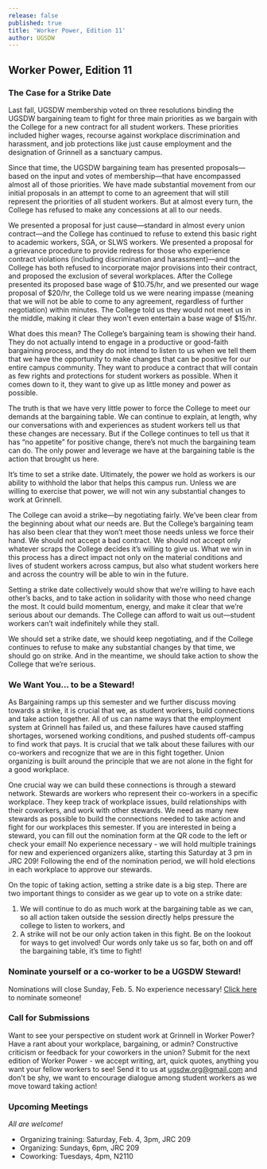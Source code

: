 ```yaml
---
release: false
published: true
title: 'Worker Power, Edition 11'
author: UGSDW
---
```

## Worker Power, Edition 11

### The Case for a Strike Date

Last fall, UGSDW membership voted on three resolutions binding the UGSDW bargaining team to fight for three main priorities as we bargain with the College for a new contract for all student workers. These priorities included higher wages, recourse against workplace discrimination and harassment, and job protections like just cause employment and the designation of Grinnell as a sanctuary campus.

Since that time, the UGSDW bargaining team has presented proposals—based on the input and votes of membership—that have encompassed almost all of those priorities. We have made substantial movement from our initial proposals in an attempt to come to an agreement that will still represent the priorities of all student workers. But at almost every turn, the College has refused to make any concessions at all to our needs. 

We presented a proposal for just cause—standard in almost every union contract—and the College has continued to refuse to extend this basic right to academic workers, SGA, or SLWS workers. We presented a proposal for a grievance procedure to provide redress for those who experience contract violations (including discrimination and harassment)—and the College has both refused to incorporate major provisions into their contract, and proposed the exclusion of several workplaces. After the College presented its proposed base wage of $10.75/hr, and we presented our wage proposal of $20/hr, the College told us we were nearing impasse (meaning that we will not be able to come to any agreement, regardless of further negotiation) within minutes. The College told us they would not meet us in the middle, making it clear they won't even entertain a base wage of $15/hr.

What does this mean? The College’s bargaining team is showing their hand. They do not actually intend to engage in a productive or good-faith bargaining process, and they do not intend to listen to us when we tell them that we have the opportunity to make changes that can be positive for our entire campus community. They want to produce a contract that will contain as few rights and protections for student workers as possible. When it comes down to it, they want to give up as little money and power as possible. 

The truth is that we have very little power to force the College to meet our demands at the bargaining table. We can continue to explain, at length, why our conversations with and experiences as student workers tell us that these changes are necessary. But if the College continues to tell us that it has “no appetite” for positive change, there’s not much the bargaining team can do.  The only power and leverage we have at the bargaining table is the action that brought us here.

It’s time to set a strike date. Ultimately, the power we hold as workers is our ability to withhold the labor that helps this campus run. Unless we are willing to exercise that power, we will not win any substantial changes to work at Grinnell. 

The College can avoid a strike—by negotiating fairly. We’ve been clear from the beginning about what our needs are. But the College’s bargaining team has also been clear that they won’t meet those needs unless we force their hand. We should not accept a bad contract. We should not accept only whatever scraps the College decides it’s willing to give us. What we win in this process has a direct impact not only on the material conditions and lives of student workers across campus, but also what student workers here and across the country will be able to win in the future. 

Setting a strike date collectively would show that we’re willing to have each other’s backs, and to take action in solidarity with those who need change the most. It could build momentum, energy, and make it clear that we’re serious about our demands. The College can afford to wait us out—student workers can’t wait indefinitely while they stall. 

We should set a strike date, we should keep negotiating, and if the College continues to refuse to make any substantial changes by that time, we should go on strike. And in the meantime, we should take action to show the College that we’re serious.

### We Want You... to be a Steward!

As Bargaining ramps up this semester and we further discuss moving towards a strike, it is crucial that we, as student workers, build connections and take action together. All of us can name ways that the employment system at Grinnell has failed us, and these failures have caused staffing shortages, worsened working conditions, and pushed students off-campus to find work that pays. It is crucial that we talk about these failures with our co-workers and recognize that we are in this fight together. Union organizing is built around the principle that we are not alone in the fight for a good workplace. 

One crucial way we can build these connections is through a steward network. Stewards are workers who represent their co-workers in a specific workplace. They keep track of workplace issues, build relationships with their coworkers, and work with other stewards. We need as many new stewards as possible to build the connections needed to take action and fight for our workplaces this semester. If you are interested in being a steward, you can fill out the nomination form at the QR code to the left or check your email! No experience necessary - we will hold multiple trainings for new and experienced organizers alike, starting this Saturday at 3 pm in JRC 209! Following the end of the nomination period, we will hold elections in each workplace to approve our stewards.

On the topic of taking action, setting a strike date is a big step. There are two important things to consider as we gear up to vote on a strike date: 
1. We will continue to do as much work at the bargaining table as we can, so all action taken outside the session directly helps pressure the college to listen to workers, and 
2. A strike will not be our only action taken in this fight. Be on the lookout for ways to get involved! Our words only take us so far, both on and off the bargaining table, it’s time to fight! 

### Nominate yourself or a co-worker to be a UGSDW Steward!
Nominations will close Sunday, Feb. 5. No experience necessary! [Click here](www.bit.ly/StewardNoms) to nominate someone!

### Call for Submissions

Want to see your perspective on student work at Grinnell in Worker Power? Have a rant about your workplace, bargaining, or admin? Constructive criticism or feedback for your coworkers in the union? Submit for the next edition of Worker Power - we accept writing, art, quick quotes, anything you want your fellow workers to see! Send it to us at ugsdw.org@gmail.com and don't be shy, we want to encourage dialogue among student workers as we move toward taking action!

### Upcoming Meetings
_All are welcome!_
- Organizing training: Saturday, Feb. 4, 3pm, JRC 209
- Organizing: Sundays, 6pm, JRC 209
- Coworking: Tuesdays, 4pm, N2110
